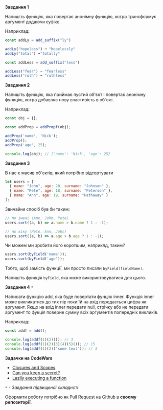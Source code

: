 **Завдання 1**

Напишіть функцію, яка повертає анонімну функцію, котра трансформує аргумент додаючи суфікс.

Наприклад:

```javascript
const addLy = add_suffix("ly")

addLy("hopeless") ➞ "hopelessly"
addLy("total") ➞"totally"

const addLess = add_suffix("less")

addLess("fear") ➞ "fearless"
addLess("ruth") ➞ "ruthless"
```

**Завдання 2**

Напишіть функцію, яка приймає пустий об'єкт і повертає анонімну функцію, котра добавляє нову властивість в об`єкт.

Наприклад:

```javascript
const obj = {};

const addProp = addPropf(obj);

addProp('name', 'Nick');
addProp();
addProp('age', 25);

console.log(obj); // {'name': 'Nick', 'age': 25}
```

**Завдання 3**

В нас є масив об`єктів, який потрібно відсортувати

```javascript
let users = [
  { name: "John", age: 20, surname: "Johnson" },
  { name: "Pete", age: 18, surname: "Peterson" },
  { name: "Ann", age: 19, surname: "Hathaway" }
];
```

Звичайни спосіб був би таким:

```javascript
// по імені (Ann, John, Pete)
users.sort((a, b) => a.name > b.name ? 1 : -1);

// по віку (Pete, Ann, John)
users.sort((a, b) => a.age > b.age ? 1 : -1);
```

Чи можем ми зробити його коротшим, наприклд, таким?
```javascript
users.sort(byField('name'));
users.sort(byField('age'));
```

Тобто, щоб замість функції, ми просто писали `byField(fieldName)`.

Напишіть функція `byField`, яка може використовуватися для цього.

**Завдання 4** `*`

Написати функцію add, яка буде повертати фунцію inner. Функція inner може викликатися до тих пір поки їй на вхід передається цифра як аргумент. Якщо на вхід inner передати null, стрічку або не передати аргумент то фукція поверне сумму всіх аргументів попередніх викликів.

Наприклад:

```javascript
const addf = add();

console.log(addf(1)(2)()); // 3
console.log(addf(1)(2)(3)(4)(5)()); // 15
console.log(addf(1)(2)('some text')); // 3
```

**Задачки на CodeWars**
- [Closures and Scopes](https://www.codewars.com/kata/closures-and-scopes)
- [Can you keep a secret?](https://www.codewars.com/kata/can-you-keep-a-secret)
- [Lazily executing a function](https://www.codewars.com/kata/lazily-executing-a-function)

*`*` - Завдання підвищеної складнсті*

Оформити роботу потрібно як Pull Request на Github в **своєму репозиторії**.